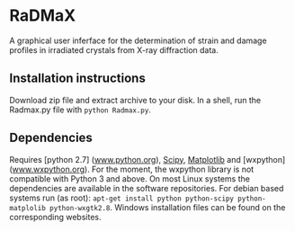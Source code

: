# RaDMaX
A graphical user inferface for the determination of strain and damage profiles in irradiated crystals from X-ray diffraction data.

## Installation instructions
Download zip file and extract archive to your disk. In a shell, run the Radmax.py file with `python Radmax.py`.

## Dependencies
Requires [python 2.7] (www.python.org), [Scipy](www.scipy.org), [Matplotlib](www.matplolib.org) and [wxpython] (www.wxpython.org).
For the moment, the wxpython library is not compatible with Python 3 and above.
On most Linux systems the dependencies are available in the software repositories.
For debian based systems run (as root): `apt-get install python python-scipy python-matplolib python-wxgtk2.8`.
Windows installation files can be found on the corresponding websites.